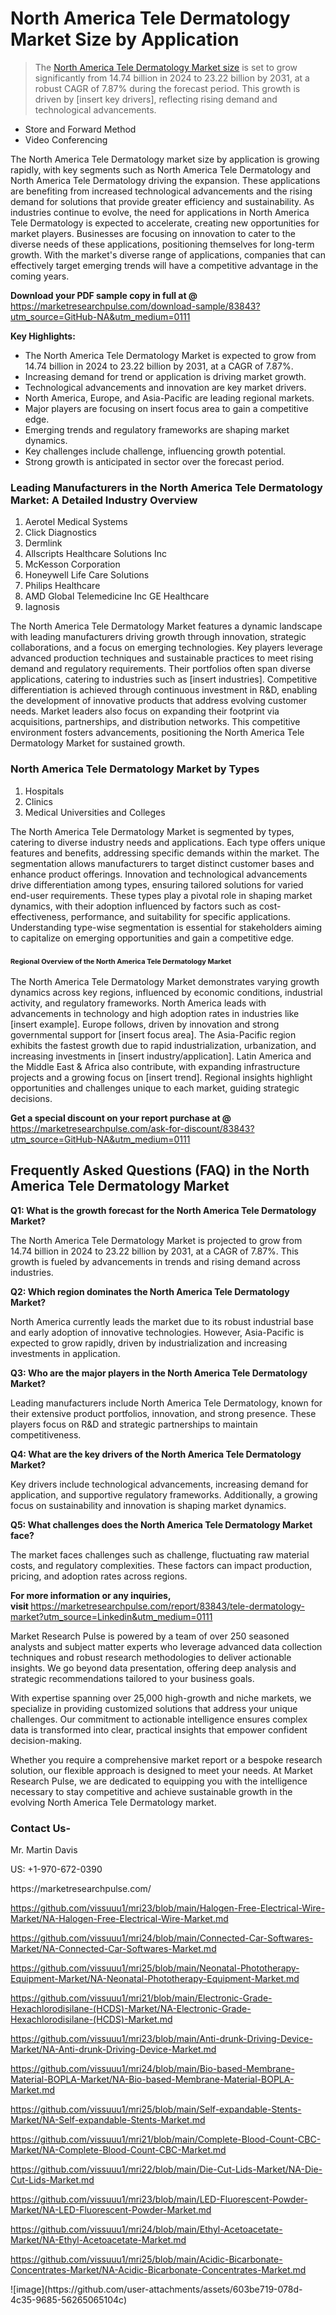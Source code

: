 <h1>North America Tele Dermatology Market&nbsp;Size by Application</h1><blockquote><p>The <a href="https://marketresearchpulse.com/download-sample/83843?utm_source=GitHub-NA&amp;utm_medium=0111">North America Tele Dermatology Market size</a> is set to grow significantly from 14.74 billion in 2024 to 23.22 billion by 2031, at a robust CAGR of 7.87% during the forecast period. This growth is driven by [insert key drivers], reflecting rising demand and technological advancements.</p></blockquote><ul><li>Store and Forward Method<li> Video Conferencing</li></ul><p>The North America Tele Dermatology market size by application is growing rapidly, with key segments such as North America Tele Dermatology and North America Tele Dermatology driving the expansion. These applications are benefiting from increased technological advancements and the rising demand for solutions that provide greater efficiency and sustainability. As industries continue to evolve, the need for applications in North America Tele Dermatology is expected to accelerate, creating new opportunities for market players. Businesses are focusing on innovation to cater to the diverse needs of these applications, positioning themselves for long-term growth. With the market's diverse range of applications, companies that can effectively target emerging trends will have a competitive advantage in the coming years.</p><p><strong>Download your PDF sample copy in full at @ </strong><a href="https://marketresearchpulse.com/download-sample/83843?utm_source=GitHub-NA&amp;utm_medium=0111">https://marketresearchpulse.com/download-sample/83843?utm_source=GitHub-NA&amp;utm_medium=0111</a></p><p><strong>Key Highlights: </strong></p><ul><li>The North America Tele Dermatology Market is expected to grow from 14.74 billion in 2024 to 23.22 billion by 2031, at a CAGR of 7.87%.</li><li>Increasing demand for trend or application is driving market growth.</li><li>Technological advancements and innovation are key market drivers.</li><li>North America, Europe, and Asia-Pacific are leading regional markets.</li><li>Major players are focusing on insert focus area to gain a competitive edge.</li><li>Emerging trends and regulatory frameworks are shaping market dynamics.</li><li>Key challenges include challenge, influencing growth potential.</li><li>Strong growth is anticipated in sector over the forecast period.</li></ul><h3>Leading Manufacturers in the North America Tele Dermatology Market: A Detailed Industry Overview</h3><ol><li>Aerotel Medical Systems</li><li>Click Diagnostics</li><li>Dermlink</li><li>Allscripts Healthcare Solutions Inc</li><li>McKesson Corporation</li><li>Honeywell Life Care Solutions</li><li>Philips Healthcare</li><li>AMD Global Telemedicine Inc GE Healthcare</li><li>Iagnosis</li></ol><div class="flex max-w-full flex-col flex-grow"><div class="min-h-8 text-message flex w-full flex-col items-end gap-2 whitespace-normal break-words [.text-message+&amp;]:mt-5" dir="auto" data-message-author-role="assistant" data-message-id="fd8432e4-4910-450d-b182-61b7bfb0a01f" data-message-model-slug="gpt-4o"><div class="flex w-full flex-col gap-1 empty:hidden first:pt-[3px]"><div class="markdown prose w-full break-words dark:prose-invert light"><p>The North America Tele Dermatology Market features a dynamic landscape with leading manufacturers driving growth through innovation, strategic collaborations, and a focus on emerging technologies. Key players leverage advanced production techniques and sustainable practices to meet rising demand and regulatory requirements. Their portfolios often span diverse applications, catering to industries such as [insert industries]. Competitive differentiation is achieved through continuous investment in R&amp;D, enabling the development of innovative products that address evolving customer needs. Market leaders also focus on expanding their footprint via acquisitions, partnerships, and distribution networks. This competitive environment fosters advancements, positioning the North America Tele Dermatology Market for sustained growth.</p></div></div></div></div><h3>North America Tele Dermatology Market by Types</h3><ol><li>Hospitals<li> Clinics<li> Medical Universities and Colleges</li></ol><div class="flex max-w-full flex-col flex-grow"><div class="min-h-8 text-message flex w-full flex-col items-end gap-2 whitespace-normal break-words [.text-message+&amp;]:mt-5" dir="auto" data-message-author-role="assistant" data-message-id="084470be-0bb7-4664-bddf-5156b4f41249" data-message-model-slug="gpt-4o-mini"><div class="flex w-full flex-col gap-1 empty:hidden first:pt-[3px]"><div class="markdown prose w-full break-words dark:prose-invert light"><p>The North America Tele Dermatology Market is segmented by types, catering to diverse industry needs and applications. Each type offers unique features and benefits, addressing specific demands within the market. The segmentation allows manufacturers to target distinct customer bases and enhance product offerings. Innovation and technological advancements drive differentiation among types, ensuring tailored solutions for varied end-user requirements. These types play a pivotal role in shaping market dynamics, with their adoption influenced by factors such as cost-effectiveness, performance, and suitability for specific applications. Understanding type-wise segmentation is essential for stakeholders aiming to capitalize on emerging opportunities and gain a competitive edge.</p></div></div></div></div><h3><span style="font-size: 11px;">Regional Overview of the North America Tele Dermatology Market</span></h3><div class="flex max-w-full flex-col flex-grow"><div class="min-h-8 text-message flex w-full flex-col items-end gap-2 whitespace-normal break-words [.text-message+&amp;]:mt-5" dir="auto" data-message-author-role="assistant" data-message-id="e9038762-ce64-4e30-91c9-9bd413514231" data-message-model-slug="gpt-4o-mini"><div class="flex w-full flex-col gap-1 empty:hidden first:pt-[3px]"><div class="markdown prose w-full break-words dark:prose-invert light"><p>The North America Tele Dermatology Market demonstrates varying growth dynamics across key regions, influenced by economic conditions, industrial activity, and regulatory frameworks. North America leads with advancements in technology and high adoption rates in industries like [insert example]. Europe follows, driven by innovation and strong governmental support for [insert focus area]. The Asia-Pacific region exhibits the fastest growth due to rapid industrialization, urbanization, and increasing investments in [insert industry/application]. Latin America and the Middle East &amp; Africa also contribute, with expanding infrastructure projects and a growing focus on [insert trend]. Regional insights highlight opportunities and challenges unique to each market, guiding strategic decisions.</p></div></div></div></div><p><strong>Get a special discount on your report purchase at @ </strong><a href="https://marketresearchpulse.com/ask-for-discount/83843?utm_source=GitHub-NA&amp;utm_medium=0111">https://marketresearchpulse.com/ask-for-discount/83843?utm_source=GitHub-NA&amp;utm_medium=0111</a></p><h2>Frequently Asked Questions (FAQ) in the North America Tele Dermatology Market</h2><p><strong>Q1: What is the growth forecast for the North America Tele Dermatology Market?</strong></p><p>The North America Tele Dermatology Market is projected to grow from 14.74 billion in 2024 to 23.22 billion by 2031, at a CAGR of 7.87%. This growth is fueled by advancements in trends and rising demand across industries.</p><p><strong>Q2: Which region dominates the North America Tele Dermatology Market?</strong></p><p>North America currently leads the market due to its robust industrial base and early adoption of innovative technologies. However, Asia-Pacific is expected to grow rapidly, driven by industrialization and increasing investments in application.</p><p><strong>Q3: Who are the major players in the North America Tele Dermatology Market?</strong></p><p>Leading manufacturers include North America Tele Dermatology, known for their extensive product portfolios, innovation, and strong presence. These players focus on R&amp;D and strategic partnerships to maintain competitiveness.</p><p><strong>Q4: What are the key drivers of the North America Tele Dermatology Market?</strong></p><p>Key drivers include technological advancements, increasing demand for application, and supportive regulatory frameworks. Additionally, a growing focus on sustainability and innovation is shaping market dynamics.</p><p><strong>Q5: What challenges does the North America Tele Dermatology Market face?</strong></p><p>The market faces challenges such as challenge, fluctuating raw material costs, and regulatory complexities. These factors can impact production, pricing, and adoption rates across regions.</p><p><strong>For more information or any inquiries, visit&nbsp;</strong><a href="https://marketresearchpulse.com/report/83843/tele-dermatology-market?utm_source=Linkedin&utm_medium=0111">https://marketresearchpulse.com/report/83843/tele-dermatology-market?utm_source=Linkedin&utm_medium=0111</a></p><p>Market Research Pulse is powered by a team of over 250 seasoned analysts and subject matter experts who leverage advanced data collection techniques and robust research methodologies to deliver actionable insights. We go beyond data presentation, offering deep analysis and strategic recommendations tailored to your business goals.</p><p>With expertise spanning over 25,000 high-growth and niche markets, we specialize in providing customized solutions that address your unique challenges. Our commitment to actionable intelligence ensures complex data is transformed into clear, practical insights that empower confident decision-making.</p><p>Whether you require a comprehensive market report or a bespoke research solution, our flexible approach is designed to meet your needs. At Market Research Pulse, we are dedicated to equipping you with the intelligence necessary to stay competitive and achieve sustainable growth in the evolving North America Tele Dermatology market.</p><h3><strong>Contact Us-</strong></h3><p>Mr. Martin Davis</p><p>US: +1-970-672-0390</p><p>https://marketresearchpulse.com/</p><p><a href="https://github.com/vissuuu1/mri23/blob/main/Halogen-Free-Electrical-Wire-Market/NA-Halogen-Free-Electrical-Wire-Market.md">https://github.com/vissuuu1/mri23/blob/main/Halogen-Free-Electrical-Wire-Market/NA-Halogen-Free-Electrical-Wire-Market.md</a></p><p><a href="https://github.com/vissuuu1/mri24/blob/main/Connected-Car-Softwares-Market/NA-Connected-Car-Softwares-Market.md">https://github.com/vissuuu1/mri24/blob/main/Connected-Car-Softwares-Market/NA-Connected-Car-Softwares-Market.md</a></p><p><a href="https://github.com/vissuuu1/mri25/blob/main/Neonatal-Phototherapy-Equipment-Market/NA-Neonatal-Phototherapy-Equipment-Market.md">https://github.com/vissuuu1/mri25/blob/main/Neonatal-Phototherapy-Equipment-Market/NA-Neonatal-Phototherapy-Equipment-Market.md</a></p><p><a href="https://github.com/vissuuu1/mri21/blob/main/Electronic-Grade-Hexachlorodisilane-(HCDS)-Market/NA-Electronic-Grade-Hexachlorodisilane-(HCDS)-Market.md">https://github.com/vissuuu1/mri21/blob/main/Electronic-Grade-Hexachlorodisilane-(HCDS)-Market/NA-Electronic-Grade-Hexachlorodisilane-(HCDS)-Market.md</a></p><p><a href="https://github.com/vissuuu1/mri23/blob/main/Anti-drunk-Driving-Device-Market/NA-Anti-drunk-Driving-Device-Market.md">https://github.com/vissuuu1/mri23/blob/main/Anti-drunk-Driving-Device-Market/NA-Anti-drunk-Driving-Device-Market.md</a></p><p><a href="https://github.com/vissuuu1/mri24/blob/main/Bio-based-Membrane-Material-BOPLA-Market/NA-Bio-based-Membrane-Material-BOPLA-Market.md">https://github.com/vissuuu1/mri24/blob/main/Bio-based-Membrane-Material-BOPLA-Market/NA-Bio-based-Membrane-Material-BOPLA-Market.md</a></p><p><a href="https://github.com/vissuuu1/mri25/blob/main/Self-expandable-Stents-Market/NA-Self-expandable-Stents-Market.md">https://github.com/vissuuu1/mri25/blob/main/Self-expandable-Stents-Market/NA-Self-expandable-Stents-Market.md</a></p><p><a href="https://github.com/vissuuu1/mri21/blob/main/Complete-Blood-Count-CBC-Market/NA-Complete-Blood-Count-CBC-Market.md">https://github.com/vissuuu1/mri21/blob/main/Complete-Blood-Count-CBC-Market/NA-Complete-Blood-Count-CBC-Market.md</a></p><p><a href="https://github.com/vissuuu1/mri22/blob/main/Die-Cut-Lids-Market/NA-Die-Cut-Lids-Market.md">https://github.com/vissuuu1/mri22/blob/main/Die-Cut-Lids-Market/NA-Die-Cut-Lids-Market.md</a></p><p><a href="https://github.com/vissuuu1/mri23/blob/main/LED-Fluorescent-Powder-Market/NA-LED-Fluorescent-Powder-Market.md">https://github.com/vissuuu1/mri23/blob/main/LED-Fluorescent-Powder-Market/NA-LED-Fluorescent-Powder-Market.md</a></p><p><a href="https://github.com/vissuuu1/mri24/blob/main/Ethyl-Acetoacetate-Market/NA-Ethyl-Acetoacetate-Market.md">https://github.com/vissuuu1/mri24/blob/main/Ethyl-Acetoacetate-Market/NA-Ethyl-Acetoacetate-Market.md</a></p><p><a href="https://github.com/vissuuu1/mri25/blob/main/Acidic-Bicarbonate-Concentrates-Market/NA-Acidic-Bicarbonate-Concentrates-Market.md">https://github.com/vissuuu1/mri25/blob/main/Acidic-Bicarbonate-Concentrates-Market/NA-Acidic-Bicarbonate-Concentrates-Market.md</a></p>
![image](https://github.com/user-attachments/assets/603be719-078d-4c35-9685-56265065104c)
